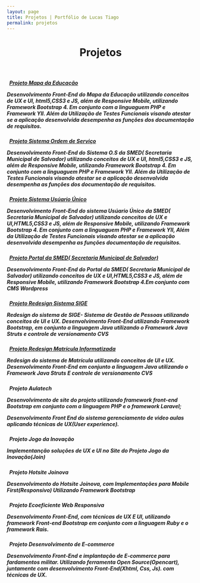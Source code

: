 ```yaml
---
layout: page
title: Projetos | Portfólio de Lucas Tiago
permalink: projetos
---
```

<header id="banner"  role="banner">
	<div class="container">
		<div class="row">
			<h1>Projetos</h1>
		</div>
	</div>	
</header> 
	

<section id="projetos">
	<div class="col-lg-12 col-sm-12 colxs-12 col-sm-12">
		<div class="container">
			<div class="row">
			  <div class="panel panel-default">
			    <div class="panel-body">
					<h5>
						<i class="fa fa-globe"></i>&nbsp;&nbsp;<strong><a href="http://www.mapadaeducacao.salvador.ba.gov.br/inicio" target="_blank">Projeto Mapa da Educação</a></strong>
						<p>Desenvolvimento Front-End do Mapa da Educação utilizando conceitos de UX e UI, html5,CSS3 e JS, além de Responsive Mobile, utilizando Framework Bootstrap 4. Em conjunto com a linguaguem PHP  e Framework YII. Além da Utilização de <strong>Testes Funcionais</Strong> visando atestar se a aplicação desenvolvida desempenha as funções dos  documentação de requisitos.</p>
					</h5>
					<h5>
						<i class="fa fa-globe"></i>&nbsp;&nbsp;<strong><a href="http://os.educacao.salvador.ba.gov.br/DIRE/inicio/login" target="_blank">Projeto Sistema Ordem de Serviço</a></strong>
						<p>Desenvolvimento Front-End do Sistema O.S da SMED( Secretaria Municipal de Salvador) utilizando conceitos de UX e UI, html5,CSS3 e JS, além de Responsive Mobile, utilizando Framework Bootstrap 4. Em conjunto com a linguaguem PHP  e Framework YII. Além da Utilização de <strong>Testes Funcionais</Strong> visando atestar se a aplicação desenvolvida desempenha as funções dos  documentação de requisitos.</p>
					</h5>
					<h5>
						<i class="fa fa-globe"></i>&nbsp;&nbsp;<strong><a href="http://usuariounico.educacao.salvador.ba.gov.br/" target="_blank">Projeto Sistema Usúario Único</a></strong>
						<p>Desenvolvimento Front-End do sistema Usúario Único  da SMED( Secretaria Municipal de Salvador) utilizando conceitos de UX e UI,HTML5,CSS3 e JS, além de Responsive Mobile, utilizando Framework Bootstrap 4. Em conjunto com a linguaguem PHP e Framework YII, Além da Utilização de <strong>Testes Funcionais</Strong> visando atestar se a aplicação desenvolvida desempenha as funções documentação de requisitos. </p>
					</h5>
					<h5>
						<i class="fa fa-globe"></i>&nbsp;&nbsp;<strong><a href="http://educacao.salvador.ba.gov.br/" target="_blank">Projeto Portal da SMED( Secretaria Municipal de Salvador)</a></strong>
						<p>Desenvolvimento  Front-End do Portal da SMED( Secretaria Municipal de Salvador) utilizando conceitos de UX e UI,HTML5,CSS3 e JS, além de Responsive Mobile, utilizando Framework Bootstrap 4.Em conjunto com CMS Wordpress</p>
					</h5>
			    	<h5>
						<i class="fa fa-globe"></i>&nbsp;&nbsp;<strong><a href="http://web.educacao.salvador.ba.gov.br/SIGE/" target="_blank">Projeto Redesign Sistema SIGE</a></strong>
						<p>Redesign do sistema de SIGE- Sistema de Gestão de Pessoas utilizando conceitos de   UI e UX. Desenvolvimento Front-End utilizando Framework Bootstrap, em conjunto a linguagem Java utilizando o Framework Java Struts e controle de versionamento CVS</p>
					</h5>
					<h5>
						<i class="fa fa-globe"></i>&nbsp;&nbsp;<strong><a href="http://matricula.educacao.salvador.ba.gov.br/mais/preparaLogar.do" target="_blank">Projeto Redesign Matrícula Informatizada</a></strong>
						<p>Redesign do sistema de Matrícula utilizando conceitos de   UI e UX. Desenvolvimento Front-End em conjunto a linguagem Java utilizando o Framework Java Struts E controle de versionamento CVS</p>
					</h5>
					<h5>
						<i class="fa fa-globe"></i>&nbsp;&nbsp;<strong>Projeto Aulatech</strong>
						<p>Desenvolvimento de site do projeto utilizando framework front-end Bootstrap em conjunto com a linguagem PHP e o framework Laravel;</p>
						<p> Desenvolvimento Front End do sistema gerenciamento de video aulas aplicando técnicas de UX(User experience).</p>
					</h5>
					<h5>
						<i class="fa fa-globe"></i>&nbsp;&nbsp;<strong>Projeto Jogo da Inovação</strong>
						<p> Implementanção  soluções de UX e UI no Site do Projeto Jogo da Inovação(Join)</p>
					</h5>
					<h5>
						<i class="fa fa-globe"></i>&nbsp;&nbsp;<strong>Projeto Hotsite Joinova</strong>
						<p>Desenvolvimento do Hotsite Joinova, com Implementações para Mobile First(Responsivo) Utilizando Framework Bootstrap</p>
					</h5>
					<h5>
						<i class="fa fa-globe"></i>&nbsp;&nbsp;<strong>Projeto Ecoeficiente Web Responsiva</strong>
						<p>Desenvolvimento Front-End, com técnicas de UX E UI, utilizando framework Front-end Bootstrap em conjunto com a linguagem Ruby e o framework Rais.</p>
					</h5>
					<h5>
						<i class="fa fa-globe"></i>&nbsp;&nbsp;<strong>Projeto Desenvolvimento de E-commerce</strong>
						<p>Desenvolvimento Front-End e implantação de  E-commerce para fardamentos militar. Utilizando ferramenta Open Source(Opencart), juntamente com desenvolvimento Front-End(Xhtml, Css, Js). com técnicas de UX.</p>
					</h5>
			    </div>
			  </div>	
			</div>
		</div>
	</div>
</section>